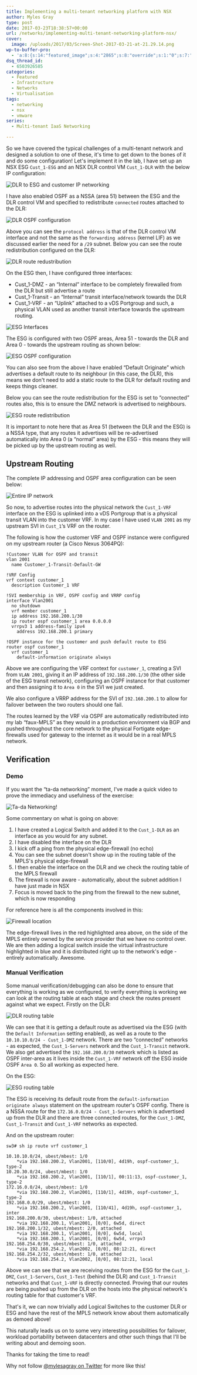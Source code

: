 ```yaml
---
title: Implementing a multi-tenant networking platform with NSX
author: Myles Gray
type: post
date: 2017-03-23T18:38:57+00:00
url: /networks/implementing-multi-tenant-networking-platform-nsx/
cover:
  image: /uploads/2017/03/Screen-Shot-2017-03-21-at-21.29.14.png
wp-to-buffer-pro:
  - 'a:8:{s:14:"featured_image";s:4:"2865";s:8:"override";s:1:"0";s:7:"default";a:2:{s:7:"publish";a:2:{s:7:"enabled";s:1:"1";s:6:"status";a:1:{i:0;a:9:{s:5:"image";s:1:"1";s:11:"sub_profile";i:0;s:7:"message";s:23:"New Post: {title} {url}";s:8:"schedule";s:12:"queue_bottom";s:4:"days";s:1:"0";s:5:"hours";s:1:"0";s:7:"minutes";s:1:"0";s:10:"conditions";a:3:{s:8:"category";s:0:"";s:8:"post_tag";s:0:"";s:6:"course";s:0:"";}s:5:"terms";a:3:{s:8:"category";a:1:{i:0;s:0:"";}s:8:"post_tag";a:1:{i:0;s:0:"";}s:6:"course";a:1:{i:0;s:0:"";}}}}}s:6:"update";a:1:{s:6:"status";a:1:{i:0;a:9:{s:5:"image";s:1:"0";s:11:"sub_profile";i:0;s:7:"message";s:27:"Updated Post: {title} {url}";s:8:"schedule";s:12:"queue_bottom";s:4:"days";s:1:"0";s:5:"hours";s:1:"0";s:7:"minutes";s:1:"0";s:10:"conditions";a:3:{s:8:"category";s:0:"";s:8:"post_tag";s:0:"";s:6:"course";s:0:"";}s:5:"terms";a:3:{s:8:"category";a:1:{i:0;s:0:"";}s:8:"post_tag";a:1:{i:0;s:0:"";}s:6:"course";a:1:{i:0;s:0:"";}}}}}}s:24:"57f8d5b716368246123c6ae8";a:4:{s:7:"enabled";s:1:"1";s:8:"override";s:1:"1";s:7:"publish";a:2:{s:7:"enabled";s:1:"1";s:6:"status";a:1:{i:0;a:9:{s:5:"image";s:1:"1";s:11:"sub_profile";i:0;s:7:"message";s:32:"New Post: {title} {url} #vExpert";s:8:"schedule";s:12:"queue_bottom";s:4:"days";s:1:"0";s:5:"hours";s:1:"0";s:7:"minutes";s:1:"0";s:10:"conditions";a:3:{s:8:"category";s:0:"";s:8:"post_tag";s:0:"";s:6:"course";s:0:"";}s:5:"terms";a:3:{s:8:"category";a:1:{i:0;s:0:"";}s:8:"post_tag";a:1:{i:0;s:0:"";}s:6:"course";a:1:{i:0;s:0:"";}}}}}s:6:"update";a:1:{s:6:"status";a:1:{i:0;a:9:{s:5:"image";s:1:"0";s:11:"sub_profile";i:0;s:7:"message";s:0:"";s:8:"schedule";s:12:"queue_bottom";s:4:"days";s:1:"0";s:5:"hours";s:1:"0";s:7:"minutes";s:1:"0";s:10:"conditions";a:3:{s:8:"category";s:0:"";s:8:"post_tag";s:0:"";s:6:"course";s:0:"";}s:5:"terms";a:3:{s:8:"category";a:1:{i:0;s:0:"";}s:8:"post_tag";a:1:{i:0;s:0:"";}s:6:"course";a:1:{i:0;s:0:"";}}}}}}s:24:"57f8d71510133aa22a5e5d6a";a:3:{s:7:"enabled";s:1:"1";s:7:"publish";a:1:{s:6:"status";a:1:{i:0;a:9:{s:5:"image";s:1:"0";s:11:"sub_profile";i:0;s:7:"message";s:0:"";s:8:"schedule";s:12:"queue_bottom";s:4:"days";s:1:"0";s:5:"hours";s:1:"0";s:7:"minutes";s:1:"0";s:10:"conditions";a:3:{s:8:"category";s:0:"";s:8:"post_tag";s:0:"";s:6:"course";s:0:"";}s:5:"terms";a:3:{s:8:"category";a:1:{i:0;s:0:"";}s:8:"post_tag";a:1:{i:0;s:0:"";}s:6:"course";a:1:{i:0;s:0:"";}}}}}s:6:"update";a:1:{s:6:"status";a:1:{i:0;a:9:{s:5:"image";s:1:"0";s:11:"sub_profile";i:0;s:7:"message";s:0:"";s:8:"schedule";s:12:"queue_bottom";s:4:"days";s:1:"0";s:5:"hours";s:1:"0";s:7:"minutes";s:1:"0";s:10:"conditions";a:3:{s:8:"category";s:0:"";s:8:"post_tag";s:0:"";s:6:"course";s:0:"";}s:5:"terms";a:3:{s:8:"category";a:1:{i:0;s:0:"";}s:8:"post_tag";a:1:{i:0;s:0:"";}s:6:"course";a:1:{i:0;s:0:"";}}}}}}s:24:"57f8d761163682ce153c6ae4";a:3:{s:7:"enabled";s:1:"1";s:7:"publish";a:1:{s:6:"status";a:1:{i:0;a:9:{s:5:"image";s:1:"0";s:11:"sub_profile";i:0;s:7:"message";s:0:"";s:8:"schedule";s:12:"queue_bottom";s:4:"days";s:1:"0";s:5:"hours";s:1:"0";s:7:"minutes";s:1:"0";s:10:"conditions";a:3:{s:8:"category";s:0:"";s:8:"post_tag";s:0:"";s:6:"course";s:0:"";}s:5:"terms";a:3:{s:8:"category";a:1:{i:0;s:0:"";}s:8:"post_tag";a:1:{i:0;s:0:"";}s:6:"course";a:1:{i:0;s:0:"";}}}}}s:6:"update";a:1:{s:6:"status";a:1:{i:0;a:9:{s:5:"image";s:1:"0";s:11:"sub_profile";i:0;s:7:"message";s:0:"";s:8:"schedule";s:12:"queue_bottom";s:4:"days";s:1:"0";s:5:"hours";s:1:"0";s:7:"minutes";s:1:"0";s:10:"conditions";a:3:{s:8:"category";s:0:"";s:8:"post_tag";s:0:"";s:6:"course";s:0:"";}s:5:"terms";a:3:{s:8:"category";a:1:{i:0;s:0:"";}s:8:"post_tag";a:1:{i:0;s:0:"";}s:6:"course";a:1:{i:0;s:0:"";}}}}}}s:24:"57f8d77316368280153c6ae4";a:3:{s:7:"enabled";s:1:"1";s:7:"publish";a:1:{s:6:"status";a:1:{i:0;a:9:{s:5:"image";s:1:"0";s:11:"sub_profile";i:0;s:7:"message";s:0:"";s:8:"schedule";s:12:"queue_bottom";s:4:"days";s:1:"0";s:5:"hours";s:1:"0";s:7:"minutes";s:1:"0";s:10:"conditions";a:3:{s:8:"category";s:0:"";s:8:"post_tag";s:0:"";s:6:"course";s:0:"";}s:5:"terms";a:3:{s:8:"category";a:1:{i:0;s:0:"";}s:8:"post_tag";a:1:{i:0;s:0:"";}s:6:"course";a:1:{i:0;s:0:"";}}}}}s:6:"update";a:1:{s:6:"status";a:1:{i:0;a:9:{s:5:"image";s:1:"0";s:11:"sub_profile";i:0;s:7:"message";s:0:"";s:8:"schedule";s:12:"queue_bottom";s:4:"days";s:1:"0";s:5:"hours";s:1:"0";s:7:"minutes";s:1:"0";s:10:"conditions";a:3:{s:8:"category";s:0:"";s:8:"post_tag";s:0:"";s:6:"course";s:0:"";}s:5:"terms";a:3:{s:8:"category";a:1:{i:0;s:0:"";}s:8:"post_tag";a:1:{i:0;s:0:"";}s:6:"course";a:1:{i:0;s:0:"";}}}}}}s:24:"57fa3b89b069516f3f8b456d";a:3:{s:7:"enabled";s:1:"1";s:7:"publish";a:1:{s:6:"status";a:1:{i:0;a:9:{s:5:"image";i:0;s:11:"sub_profile";i:0;s:7:"message";s:0:"";s:8:"schedule";s:12:"queue_bottom";s:4:"days";s:1:"0";s:5:"hours";s:1:"0";s:7:"minutes";s:1:"0";s:10:"conditions";a:3:{s:8:"category";s:0:"";s:8:"post_tag";s:0:"";s:6:"course";s:0:"";}s:5:"terms";a:3:{s:8:"category";a:1:{i:0;s:0:"";}s:8:"post_tag";a:1:{i:0;s:0:"";}s:6:"course";a:1:{i:0;s:0:"";}}}}}s:6:"update";a:1:{s:6:"status";a:1:{i:0;a:9:{s:5:"image";i:0;s:11:"sub_profile";i:0;s:7:"message";s:0:"";s:8:"schedule";s:12:"queue_bottom";s:4:"days";s:1:"0";s:5:"hours";s:1:"0";s:7:"minutes";s:1:"0";s:10:"conditions";a:3:{s:8:"category";s:0:"";s:8:"post_tag";s:0:"";s:6:"course";s:0:"";}s:5:"terms";a:3:{s:8:"category";a:1:{i:0;s:0:"";}s:8:"post_tag";a:1:{i:0;s:0:"";}s:6:"course";a:1:{i:0;s:0:"";}}}}}}}'
dsq_thread_id:
  - 6503926585
categories:
  - Featured
  - Infrastructure
  - Networks
  - Virtualisation
tags:
  - networking
  - nsx
  - vmware
series:
  - Multi-tenant IaaS Networking

---
```

So we have covered the typical challenges of a multi-tenant network and designed a solution to one of these, it's time to get down to the bones of it and do some configuration! Let's implement it in the lab, I have set up an NSX ESG `Cust_1-ESG` and an NSX DLR control VM `Cust_1-DLR` with the below IP configuration:

![DLR to ESG and customer IP networking][1] 

I have also enabled OSPF as a NSSA (area 51) between the ESG and the DLR control VM and specified to redistribute `connected` routes attached to the DLR:

![DLR OSPF configuration][2] 

Above you can see the `protocol address` is that of the DLR control VM interface and not the same as the `forwarding address` (kernel LIF) as we discussed earlier the need for a `/29` subnet. Below you can see the route redistribution configured on the DLR:

![DLR route redustribution][3] 

On the ESG then, I have configured three interfaces:

  * Cust_1-DMZ - an &#8220;Internal&#8221; interface to be completely firewalled from the DLR but still advertise a route
  * Cust_1-Transit - an &#8220;Internal&#8221; transit interface/network towards the DLR
  * Cust_1-VRF - an &#8220;Uplink&#8221; attached to a vDS Portgroup and such, a physical VLAN used as another transit interface towards the upstream routing.

![ESG Interfaces][4] 

The ESG is configured with two OSPF areas, Area 51 - towards the DLR and Area 0 - towards the upstream routing as shown below:

![ESG OSPF configuration][5] 

You can also see from the above I have enabled &#8220;Default Originate&#8221; which advertises a default route to its neighbour (in this case, the DLR), this means we don't need to add a static route to the DLR for default routing and keeps things cleaner.

Below you can see the route redistribution for the ESG is set to &#8220;connected&#8221; routes also, this is to ensure the DMZ network is advertised to neighbours.

![ESG route redistribution][6] 

It is important to note here that as Area 51 (between the DLR and the ESG) is a NSSA type, that any routes it advertises will be re-advertised automatically into Area 0 (a &#8220;normal&#8221; area) by the ESG - this means they will be picked up by the upstream routing as well.

## Upstream Routing

The complete IP addressing and OSPF area configuration can be seen below:

![Entire IP network][7] 

So now, to advertise routes into the physical network the `Cust_1-VRF` interface on the ESG is uplinked into a vDS Portgroup that is a physical transit VLAN into the customer VRF. In my case I have used `VLAN 2001` as my upstream SVI in `Cust_1`&#8216;s VRF on the router.

The following is how the customer VRF and OSPF instance were configured on my upstream router (a Cisco Nexus 3064PQ):

    !Customer VLAN for OSPF and transit
    vlan 2001
      name Customer_1-Transit-Default-GW
    
    !VRF Config
    vrf context customer_1
      description Customer_1 VRF
    
    !SVI membership in VRF, OSPF config and VRRP config   
    interface Vlan2001
      no shutdown
      vrf member customer_1
      ip address 192.168.200.1/30
      ip router ospf customer_1 area 0.0.0.0
      vrrpv3 1 address-family ipv4
        address 192.168.200.1 primary
    
    !OSPF instance for the customer and push default route to ESG
    router ospf customer_1
      vrf customer_1
        default-information originate always
    

Above we are configuring the VRF context for `customer_1`, creating a SVI from `VLAN 2001`, giving it an IP address of `192.168.200.1/30` (the other side of the ESG transit network), configuring an OSPF instance for that customer and then assigning it to `Area 0` in the SVI we just created.

We also configure a VRRP address for the SVI of `192.168.200.1` to allow for failover between the two routers should one fail.

The routes learned by the VRF via OSPF are automatically redistributed into my lab &#8220;faux-MPLS&#8221; as they would in a production environment via BGP and pushed throughout the core network to the physical Fortigate edge-firewalls used for gateway to the internet as it would be in a real MPLS network.

## Verification

### Demo

If you want the &#8220;ta-da networking&#8221; moment, I've made a quick video to prove the immediacy and usefulness of the exercise:

![Ta-da Networking!][8] 

Some commentary on what is going on above:

  1. I have created a Logical Switch and added it to the `Cust_1-DLR` as an interface as you would for any subnet.
  2. I have disabled the interface on the DLR
  3. I kick off a ping from the physical edge-firewall (no echo)
  4. You can see the subnet doesn't show up in the routing table of the MPLS's physical edge-firewall
  5. I then enable the interface on the DLR and we check the routing table of the MPLS firewall
  6. The firewall is now aware - automatically, about the subnet addition I have just made in NSX
  7. Focus is moved back to the ping from the firewall to the new subnet, which is now responding

For reference here is all the components involved in this:

![Firewall location][9] 

The edge-firewall lives in the red highlighted area above, on the side of the MPLS entirely owned by the service provider that we have no control over. We are then adding a logical switch inside the virtual infrastructure highlighted in blue and it is distributed right up to the network's edge - entirely automatically. Awesome.

### Manual Verification

Some manual verification/debugging can also be done to ensure that everything is working as we configured, to verify everything is working we can look at the routing table at each stage and check the routes present against what we expect. Firstly on the DLR:

![DLR routing table][10] 

We can see that it is getting a default route as advertised via the ESG (with the `Default Information` setting enabled), as well as a route to the `10.10.10.0/24 - Cust_1-DMZ` network. There are two &#8220;connected&#8221; networks - as expected, the `Cust_1-Servers` network and the `Cust_1-Transit` network. We also get advertised the `192.168.200.0/30` network which is listed as OSPF inter-area as it lives inside the `Cust_1-VRF` network off the ESG inside OSPF `Area 0`. So all working as expected here.

On the ESG:

![ESG routing table][11] 

The ESG is receiving its default route from the `default-information originate always` statement on the upstream router's OSPF config. There is a NSSA route for the `172.16.0.0/24 - Cust_1-Servers` which is advertised up from the DLR and there are three connected routes, for the `Cust_1-DMZ`, `Cust_1-Transit` and `Cust_1-VRF` networks as expected.

And on the upstream router:

    sw3# sh ip route vrf customer_1
    
    10.10.10.0/24, ubest/mbest: 1/0
        *via 192.168.200.2, Vlan2001, [110/0], 4d19h, ospf-customer_1, type-2
    10.20.30.0/24, ubest/mbest: 1/0
        *via 192.168.200.2, Vlan2001, [110/1], 00:11:13, ospf-customer_1, type-2
    172.16.0.0/24, ubest/mbest: 1/0
        *via 192.168.200.2, Vlan2001, [110/1], 4d19h, ospf-customer_1, type-2
    192.168.0.0/29, ubest/mbest: 1/0
        *via 192.168.200.2, Vlan2001, [110/41], 4d19h, ospf-customer_1, inter
    192.168.200.0/30, ubest/mbest: 1/0, attached
        *via 192.168.200.1, Vlan2001, [0/0], 6w5d, direct
    192.168.200.1/32, ubest/mbest: 2/0, attached
        *via 192.168.200.1, Vlan2001, [0/0], 6w5d, local
        *via 192.168.200.1, Vlan2001, [0/0], 6w5d, vrrpv3
    192.168.254.0/30, ubest/mbest: 1/0, attached
        *via 192.168.254.2, Vlan2002, [0/0], 08:12:21, direct
    192.168.254.2/32, ubest/mbest: 1/0, attached
        *via 192.168.254.2, Vlan2002, [0/0], 08:12:21, local
    

Above we can see that we are receiving routes from the ESG for the `Cust_1-DMZ`, `Cust_1-Servers`, `Cust_1-Test` (behind the DLR) and `Cust_1-Transit` networks and that `Cust_1-VRF` is directly connected. Proving that our routes are being pushed up from the DLR on the hosts into the physical network's routing table for that customer's VRF.

That's it, we can now trivially add Logical Switches to the customer DLR or ESG and have the rest of the MPLS network know about them automatically as demoed above!

This naturally leads us on to some very interesting possibilities for failover, workload portability between datacenters and other such things that I'll be writing about and demoing soon.

Thanks for taking the time to read!

Why not follow [@mylesagray on Twitter][12] for more like this!

 [1]: /uploads/2017/03/image-1-1.png
 [2]: /uploads/2017/03/Screen-Shot-2017-03-21-at-20.11.41.png
 [3]: /uploads/2017/03/Screen-Shot-2017-03-21-at-20.14.05.png
 [4]: /uploads/2017/03/Screen-Shot-2017-03-21-at-20.27.39.png
 [5]: /uploads/2017/03/Screen-Shot-2017-03-21-at-20.29.55.png
 [6]: /uploads/2017/03/Screen-Shot-2017-03-21-at-20.32.11.png
 [7]: /uploads/2017/03/image.png
 [8]: /uploads/2017/03/Ta-Da-Networking.gif
 [9]: /uploads/2017/03/Whole-network-distribution.png
 [10]: /uploads/2017/03/Screen-Shot-2017-03-21-at-21.28.57.png
 [11]: /uploads/2017/03/Screen-Shot-2017-03-21-at-21.29.14.png
 [12]: https://twitter.com/mylesagray